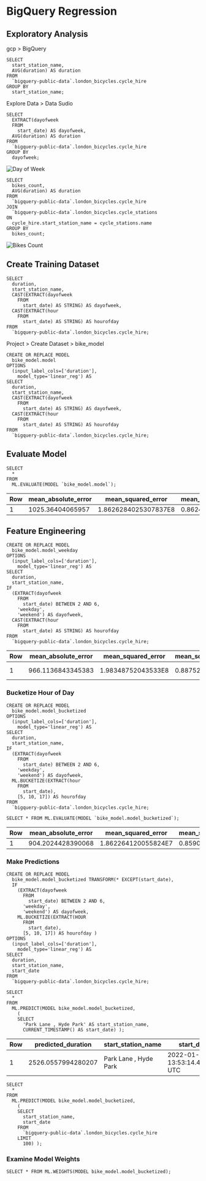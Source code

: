 # BigQuery Regression

## Exploratory Analysis

gcp > BigQuery

    SELECT
      start_station_name,
      AVG(duration) AS duration
    FROM
      `bigquery-public-data`.london_bicycles.cycle_hire
    GROUP BY
      start_station_name;
      
Explore Data > Data Sudio

    SELECT
      EXTRACT(dayofweek
      FROM
        start_date) AS dayofweek,
      AVG(duration) AS duration
    FROM
      `bigquery-public-data`.london_bicycles.cycle_hire
    GROUP BY
      dayofweek;
      
![Day of Week](../../../gcp_bigquery_44.jpg)

    SELECT
      bikes_count,
      AVG(duration) AS duration
    FROM
      `bigquery-public-data`.london_bicycles.cycle_hire
    JOIN
      `bigquery-public-data`.london_bicycles.cycle_stations
    ON
      cycle_hire.start_station_name = cycle_stations.name
    GROUP BY
      bikes_count;
      
![Bikes Count](../../../gcp_bigquery_45.jpg)

## Create Training Dataset

    SELECT
      duration,
      start_station_name,
      CAST(EXTRACT(dayofweek
        FROM
          start_date) AS STRING) AS dayofweek,
      CAST(EXTRACT(hour
        FROM
          start_date) AS STRING) AS hourofday
    FROM
      `bigquery-public-data`.london_bicycles.cycle_hire;
      
Project > Create Dataset > bike_model

    CREATE OR REPLACE MODEL
      bike_model.model
    OPTIONS
      (input_label_cols=['duration'],
        model_type='linear_reg') AS
    SELECT
      duration,
      start_station_name,
      CAST(EXTRACT(dayofweek
        FROM
          start_date) AS STRING) AS dayofweek,
      CAST(EXTRACT(hour
        FROM
          start_date) AS STRING) AS hourofday
    FROM
      `bigquery-public-data`.london_bicycles.cycle_hire;

## Evaluate Model

    SELECT
      *
    FROM
      ML.EVALUATE(MODEL `bike_model.model`);
    
|Row|mean_absolute_error|mean_squared_error|mean_squared_log_error|median_absolute_error|r2_score|explained_variance|
|-|-|-|-|-|-|-|
|1|1025.36404065957|1.8626284025307837E8|0.8624522836978052|542.246965292446|0.003625355180860046|0.0036455296071115084|

## Feature Engineering

    CREATE OR REPLACE MODEL
      bike_model.model_weekday
    OPTIONS
      (input_label_cols=['duration'],
        model_type='linear_reg') AS
    SELECT
      duration,
      start_station_name,
    IF
      (EXTRACT(dayofweek
        FROM
          start_date) BETWEEN 2 AND 6,
        'weekday',
        'weekend') AS dayofweek,
      CAST(EXTRACT(hour
        FROM
          start_date) AS STRING) AS hourofday
    FROM
      `bigquery-public-data`.london_bicycles.cycle_hire;
      
|Row|mean_absolute_error|mean_squared_error|mean_squared_log_error|median_absolute_error|r2_score|explained_variance|
|-|-|-|-|-|-|-|
|1|966.1136843345383|1.98348752043533E8|0.8875249067557017|542.1376014221246|-1.9168176613515442E-5|-1.8620968174953845E-5|

### Bucketize Hour of Day

    CREATE OR REPLACE MODEL
      bike_model.model_bucketized
    OPTIONS
      (input_label_cols=['duration'],
        model_type='linear_reg') AS
    SELECT
      duration,
      start_station_name,
    IF
      (EXTRACT(dayofweek
        FROM
          start_date) BETWEEN 2 AND 6,
        'weekday',
        'weekend') AS dayofweek,
      ML.BUCKETIZE(EXTRACT(hour
        FROM
          start_date),
        [5, 10, 17]) AS hourofday
    FROM
      `bigquery-public-data`.london_bicycles.cycle_hire;

    SELECT * FROM ML.EVALUATE(MODEL `bike_model.model_bucketized`);

|Row|mean_absolute_error|mean_squared_error|mean_squared_log_error|median_absolute_error|r2_score|explained_variance|
|-|-|-|-|-|-|-|
|1|904.2024428390068|1.862264120055824E7|0.8590501838621314|543.0490143986158|0.013913793506915684|0.01424318676008196|

### Make Predictions

    CREATE OR REPLACE MODEL
      bike_model.model_bucketized TRANSFORM(* EXCEPT(start_date),
      IF
        (EXTRACT(dayofweek
          FROM
            start_date) BETWEEN 2 AND 6,
          'weekday',
          'weekend') AS dayofweek,
        ML.BUCKETIZE(EXTRACT(HOUR
          FROM
            start_date),
          [5, 10, 17]) AS hourofday )
    OPTIONS
      (input_label_cols=['duration'],
        model_type='linear_reg') AS
    SELECT
      duration,
      start_station_name,
      start_date
    FROM
      `bigquery-public-data`.london_bicycles.cycle_hire;
      
    SELECT
      *
    FROM
      ML.PREDICT(MODEL bike_model.model_bucketized,
        (
        SELECT
          'Park Lane , Hyde Park' AS start_station_name,
          CURRENT_TIMESTAMP() AS start_date) ); 

|Row|predicted_duration|start_station_name|start_date|
|-|-|-|-|
|1|2526.0557994280207|Park Lane , Hyde Park|2022-01-14 13:53:14.435986 UTC|

    SELECT
      *
    FROM
      ML.PREDICT(MODEL bike_model.model_bucketized,
        (
        SELECT
          start_station_name,
          start_date
        FROM
          `bigquery-public-data`.london_bicycles.cycle_hire
        LIMIT
          100) );
          
### Examine Model Weights
 
    SELECT * FROM ML.WEIGHTS(MODEL bike_model.model_bucketized);

